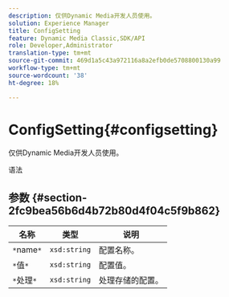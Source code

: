 ```yaml
---
description: 仅供Dynamic Media开发人员使用。
solution: Experience Manager
title: ConfigSetting
feature: Dynamic Media Classic,SDK/API
role: Developer,Administrator
translation-type: tm+mt
source-git-commit: 469d1a5c43a972116a8a2efb0de5708800130a99
workflow-type: tm+mt
source-wordcount: '38'
ht-degree: 18%

---
```



# ConfigSetting{#configsetting}

仅供Dynamic Media开发人员使用。

语法

## 参数 {#section-2fc9bea56b6d4b72b80d4f04c5f9b862}

| 名称 | 类型 | 说明 |
|---|---|---|
| `*`name`*` | `xsd:string` | 配置名称。 |
| `*`值`*` | `xsd:string` | 配置值。 |
| `*`处理`*` | `xsd:string` | 处理存储的配置。 |


